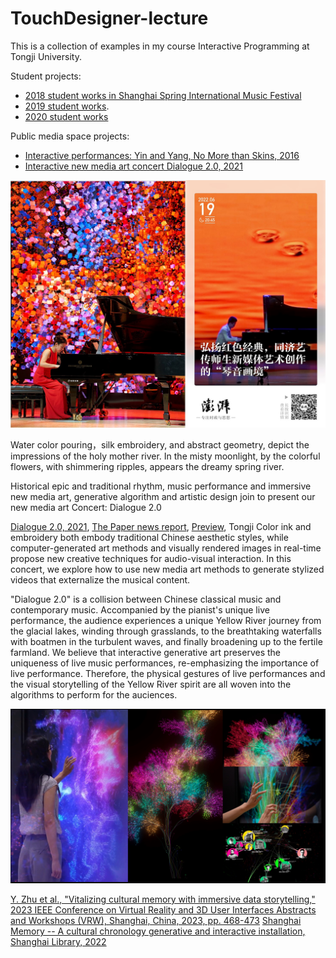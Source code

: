 # TouchDesigner-lecture

This is a collection of examples in my course Interactive Programming at Tongji University. 

Student projects:
* [2018 student works in Shanghai Spring International Music Festival](https://mp.weixin.qq.com/s/vcA09qC7PdqaqlnhkXyuGQ)
* [2019 student works](https://www.manamana.net/video/detail?id=58733#!en).
* [2020 student works](https://mp.weixin.qq.com/s/XJS4VDbDi-yE0CIwLGko3g)

Public media space projects:
* [Interactive performances: Yin and Yang, No More than Skins, 2016](https://youtu.be/upvl0Jtjzso)
* [Interactive new media art concert Dialogue 2.0, 2021](https://youtu.be/xkRxltHY4xw)
<img src="images/dialogue.jpg" width = "700" />

Water color pouring，silk embroidery, and abstract geometry, depict the impressions of the holy mother river. 
In the misty moonlight, by the colorful flowers, with shimmering ripples, appears the dreamy spring river.

Historical epic and traditional rhythm, music performance and immersive new media art, generative algorithm and artistic design
join to present our new media art Concert: Dialogue 2.0

[Dialogue 2.0, 2021](https://m.bilibili.com/video/BV1aU4y1R7nC), [The Paper news report](https://www.thepaper.cn/newsDetail_forward_18644869), [Preview](https://mp.weixin.qq.com/s/80_oqWyzYdLh3vLucJFi9A), Tongji
Color ink and embroidery both embody traditional Chinese aesthetic styles, while computer-generated art methods and visually rendered images in real-time propose new creative techniques for audio-visual interaction. 
In this concert, we explore how to use new media art methods to generate stylized videos that externalize the musical content. 

"Dialogue 2.0" is a collision between Chinese classical music and contemporary music. Accompanied by the pianist's unique live performance, the audience experiences a unique Yellow River journey from the glacial lakes, winding through grasslands, to the breathtaking waterfalls with boatmen in the turbulent waves, and finally broadening up to the fertile farmland. We believe that interactive generative art preserves the uniqueness of live music performances, re-emphasizing the importance of live performance. Therefore, the physical gestures of live performances and the visual storytelling of the Yellow River spirit are all woven into the algorithms to perform for the auciences.

<img src="images/shanghailib3.jpg" width = "700" />

[Y. Zhu et al., "Vitalizing cultural memory with immersive data storytelling," 2023 IEEE Conference on Virtual Reality and 3D User Interfaces Abstracts and Workshops (VRW), Shanghai, China, 2023, pp. 468-473](https://ieeexplore.ieee.org/document/10108663)
[Shanghai Memory -- A cultural chronology generative and interactive installation, Shanghai Library, 2022](https://m.manamana.net/video/detail/2103510?open=true#!zh)



